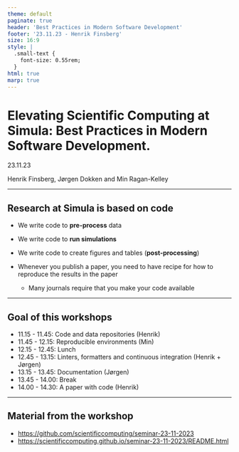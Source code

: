 ```yaml
---
theme: default
paginate: true
header: 'Best Practices in Modern Software Development'
footer: '23.11.23 - Henrik Finsberg'
size: 16:9
style: |
  .small-text {
    font-size: 0.55rem;
  }
html: true
marp: true
---
```


# Elevating Scientific Computing at Simula: Best Practices in Modern Software Development.

23.11.23

Henrik Finsberg, Jørgen Dokken and Min Ragan-Kelley

---

## Research at Simula is based on code

* We write code to **pre-process** data
* We write code to **run simulations**
* We write code to create figures and tables (**post-processing**)

* Whenever you publish a paper, you need to have recipe for how to reproduce the results in the paper
    - Many journals require that you make your code available

---

## Goal of this workshops

- 11.15 - 11.45: Code and data repositories (Henrik)
- 11.45 - 12.15: Reproducible environments (Min)
- 12.15 - 12.45: Lunch
- 12.45 - 13.15: Linters, formatters and continuous integration (Henrik + Jørgen)
- 13.15 - 13.45: Documentation (Jørgen)
- 13.45 - 14.00: Break
- 14.00 - 14.30: A paper with code (Henrik)

---

## Material from the workshop

- https://github.com/scientificcomputing/seminar-23-11-2023
- https://scientificcomputing.github.io/seminar-23-11-2023/README.html
